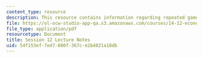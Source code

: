```yaml
---
content_type: resource
description: This resource contains information regarding repeated games.
file: https://ol-ocw-studio-app-qa.s3.amazonaws.com/courses/14-12-economic-applications-of-game-theory-fall-2012/54f153ef7ed7800f367ce2b4021a18db_MIT14_12F12_chapter12.pdf
file_type: application/pdf
resourcetype: Document
title: Session 12 Lecture Notes
uid: 54f153ef-7ed7-800f-367c-e2b4021a18db
---
```

